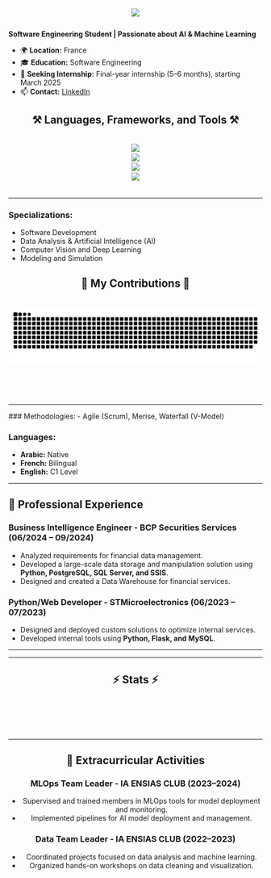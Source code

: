 
<h1 align="center">
    <img src="https://readme-typing-svg.herokuapp.com/?font=Righteous&size=35&center=true&vCenter=true&width=500&height=70&duration=4000&lines=Hi+There!👋;+I'm+Asmae+KARMOUCHI!;" />
</h1>

<!--
**AsmaeKarmouchi/AsmaeKarmouchi** is a ✨ _special_ ✨ repository because its `README.md` (this file) appears on your GitHub profile.

Here are some ideas to get you started:

- 🔭 I’m currently working on ...
- 🌱 I’m currently learning ...
- 👯 I’m looking to collaborate on ...
- 🤔 I’m looking for help with ...
- 💬 Ask me about ...
- 📫 How to reach me: ...
- 😄 Pronouns: ...
- ⚡ Fun fact: ...
-->
**Software Engineering Student | Passionate about AI & Machine Learning**

- 🌍 **Location:** France  
- 🎓 **Education:** Software Engineering 
- 📅 **Seeking Internship:** Final-year internship (5–6 months), starting March 2025  
- 📫 **Contact:** [LinkedIn](https://www.linkedin.com/in/asmae-karmouchi-522769255/)



 
<h2 align="center">⚒️ Languages, Frameworks, and Tools ⚒️</h2>
<br/>
<div align="center">
    <img src="https://skillicons.dev/icons?i=python,java,c,kotlin,html,css,javascript,flask,octave,r,latex,nodejs,react,express" /><br>
    <img src="https://skillicons.dev/icons?i=postgresql,mysql,docker,kubernetes,aws,tensorflow,opencv,sklearn,tailwind," /><br>
    <img src="https://skillicons.dev/icons?i=windows,linux" /><br>
    <img src="https://skillicons.dev/icons?i=github,git,vscode,visualstudio" /><br>
</div>
<br/>
<hr/>

### Specializations:
- Software Development  
- Data Analysis & Artificial Intelligence (AI)  
- Computer Vision and Deep Learning  
- Modeling and Simulation

  
<div align="center">
  <h2>🐍 My Contributions 🐍</h2>
  <br>
  <img alt="snake eating my contributions" src="https://raw.githubusercontent.com/salesp07/salesp07/output/github-contribution-grid-snake.svg" />
  
  <br/><br/><br/>
</div>

<hr/>
### Methodologies:
- Agile (Scrum), Merise, Waterfall (V-Model)

### Languages:
- **Arabic:** Native  
- **French:** Bilingual  
- **English:** C1 Level 

---

## 💼 Professional Experience

### **Business Intelligence Engineer - BCP Securities Services** (06/2024 – 09/2024)
- Analyzed requirements for financial data management.  
- Developed a large-scale data storage and manipulation solution using **Python, PostgreSQL, SQL Server, and SSIS**.  
- Designed and created a Data Warehouse for financial services.

### **Python/Web Developer - STMicroelectronics** (06/2023 – 07/2023)
- Designed and deployed custom solutions to optimize internal services.  
- Developed internal tools using **Python, Flask, and MySQL**.

---

<hr/>

<h2 align="center">⚡ Stats ⚡</h2>
<br>
<div align=center>
  

<br/><br/>

<hr/>

## 🌟 Extracurricular Activities

### **MLOps Team Leader - IA ENSIAS CLUB** (2023–2024)
- Supervised and trained members in MLOps tools for model deployment and monitoring.  
- Implemented pipelines for AI model deployment and management.

### **Data Team Leader - IA ENSIAS CLUB** (2022–2023)
- Coordinated projects focused on data analysis and machine learning.  
- Organized hands-on workshops on data cleaning and visualization.


